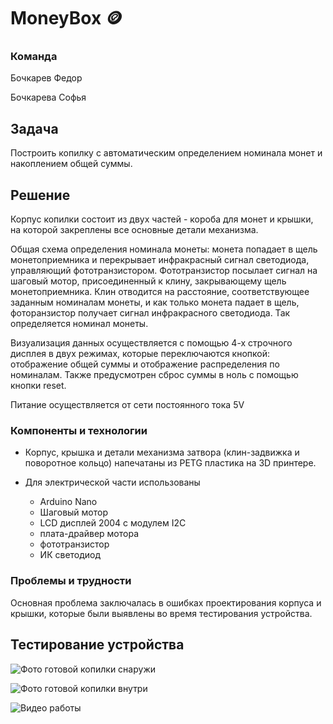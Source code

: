 # MoneyBox :coin: 
### Команда

Бочкарев Федор

Бочкарева Софья

## Задача
Построить копилку с автоматическим определением номинала монет и накоплением общей суммы.

## Решение
Корпус копилки состоит из двух частей - короба для монет и крышки, на которой закреплены все основные детали механизма.

Общая схема определения номинала монеты: монета попадает в щель монетоприемника и перекрывает инфракрасный сигнал светодиода, управляющий фототранзистором. Фототранзистор посылает сигнал на шаговый мотор, присоединенный к клину, закрывающему щель монетоприемника.
Клин отводится на расстояние, соответствующее заданным номиналам монеты, и как только монета падает в щель, фоторанзистор получает сигнал инфракрасного светодиода. Так определяется номинал монеты.

Визуализация данных осуществляется с помощью 4-х строчного дисплея в двух режимах, которые переключаются кнопкой: отображение общей суммы и отображение распределения по номиналам. Также предусмотрен сброс суммы в ноль с помощью кнопки reset. 

Питание осуществляется от сети постоянного тока 5V 

### Компоненты и технологии

* Корпус, крышка и детали механизма затвора (клин-задвижка и поворотное кольцо) напечатаны из PETG пластика на 3D принтере.

* Для электрической части использованы 
  * Arduino Nano
  * Шаговый мотор
  * LCD дисплей 2004 с модулем I2C 
  * плата-драйвер мотора
  * фототранзистор
  * ИК светодиод

### Проблемы и трудности

Основная проблема заключалась в ошибках проектирования корпуса и крышки, которые были выявлены во время тестирования устройства.

## Тестирование устройства

![Фото готовой копилки снаружи]()


![Фото готовой копилки внутри]()


![Видео работы]()
  
  
  

